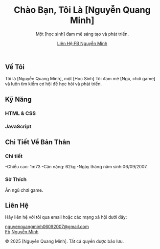 <!DOCTYPE html>
<html lang="vi">
<head>
  <meta charset="UTF-8">
  <meta name="viewport" content="width=device-width, initial-scale=1.0">
  <meta http-equiv="X-UA-Compatible" content="ie=edge">
  <title>Giới Thiệu Bản Thân | [Nguyễn Quang Minh]</title>
  <link rel="stylesheet" href="styles.css">
</head>
<body>

  <!-- Header Section -->
  <header>
    <div class="container">
      <div class="header-content">
        <img src="your-photo.jpg" alt="" class="profile-img">
        <h1>Chào Bạn, Tôi Là [Nguyễn Quang Minh]</h1>
        <p class="intro">Một [học sinh] đam mê sáng tạo và phát triển.</p>
        <a href="#contact" class="https://www.facebook.com/mjnhtoca">Liên Hệ:FB Nguyễn Minh</a>
      </div>
    </div>
  </header>

  <!-- About Section -->
  <section id="about" class="about">
    <div class="container">
      <h2>Về Tôi</h2>
      <p>Tôi là [Nguyễn Quang Minh], một [Học Sinh] Tôi đam mê [Ngủ, chơi game] và luôn tìm kiếm cơ hội để học hỏi và phát triển.</p>
    </div>
  </section>

  <!-- Skills Section -->
  <section id="skills" class="skills">
    <div class="container">
      <h2>Kỹ Năng</h2>
      <div class="skills-list">
        <div class="skill">
          <h3>HTML & CSS</h3>
          <div class="skill-bar"><div class="skill-level html"></div></div>
        </div>
        <div class="skill">
          <h3>JavaScript</h3>
          <div class="skill-bar"><div class="skill-level javascript"></div></div>
        </div>
        <div class="skill">
  
  <!-- Projects Section -->
  <section id="projects" class="projects">
    <div class="container">
      <h2>Chi Tiết Về Bản Thân</h2>
      <div class="project-cards">
        <div class="project-card">
          <h3>Chi tiết</h3>
          <p>-Chiều cao: 1m73
            -Cân nặng: 62kg
            -Ngày tháng năm sinh:06/09/2007.</p>
        </div>
        <div class="project-card">
          <h3>Sở Thích </h3>
          <p>Ăn ngủ chơi game.</p>
        </div>
      </div>
    </div>
  </section>

  <!-- Contact Section -->
  <section id="contact" class="contact">
    <div class="container">
      <h2>Liên Hệ</h2>
      <p>Hãy liên hệ với tôi qua email hoặc các mạng xã hội dưới đây:</p>
      <a href="[mailto:email@exa]" class="email">nguyenquangminh06092007@gmail.com</a>
      <div class="social-links">
        <a href="[https://www.facebook.com/mjnhtoca]" target="_blank" class="social-link">Fb</a>
        <a href="[https://www.facebook.com/mjnhtoca]" target="_blank" class="social-link">Nguyễn Minh</a>
      </div>
    </div>
  </section>

  <!-- Footer -->
  <footer>
    <div class="container">
      <p>&copy; 2025 [Nguyễn Quang Minh]. Tất cả quyền được bảo lưu.</p>
    </div>
  </footer> 
  
</body>
</html>
